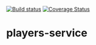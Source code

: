 [![Build status](https://ci.appveyor.com/api/projects/status/3udoy27b6tetostp/branch/master?svg=true)](https://ci.appveyor.com/project/leonard-thieu/players-service/branch/master) [![Coverage Status](https://coveralls.io/repos/github/leonard-thieu/players-service/badge.svg?branch=master)](https://coveralls.io/github/leonard-thieu/players-service?branch=master)

# players-service
